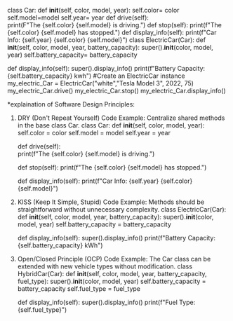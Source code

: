 class Car: 
    def __init__(self, color, model, year): 
        self.color= color 
        self.model=model 
        self.year= year 
    def drive(self):    
        print(F"The {self.color} {self.model} is driving.") 
    def stop(self): 
        print(f"The {self.color} {self.model} has stopped.") 
    def display_info(self): 
        print(f"Car Info: {self.year} {self.color} {self.model}") 
class ElectricCar(Car): 
    def __init__(self, color, model, year, battery_capacity): 
        super().__init__(color, model, year) 
        self.battery_capacity= battery_capacity 
        
   def display_info(self): 
        super().display_info() 
        print(f"Battery Capacity: {self.battery_capacity} kwh") 
    #Create an ElectricCar instance 
my_electric_Car = ElectricCar("white","Tesla Model 3", 2022, 75) 
my_electric_Car.drive()
my_electric_Car.stop()
my_electric_Car.display_info()



*explaination of Software Design Principles:
1. DRY (Don't Repeat Yourself)
   Code Example: Centralize shared methods in the base class Car.
   class Car: 
    def __init__(self, color, model, year): 
        self.color = color 
        self.model = model 
        self.year = year 

    def drive(self):    
        print(f"The {self.color} {self.model} is driving.") 

    def stop(self): 
        print(f"The {self.color} {self.model} has stopped.") 

    def display_info(self): 
        print(f"Car Info: {self.year} {self.color} {self.model}") 

2. KISS (Keep It Simple, Stupid)
   Code Example: Methods should be straightforward without unnecessary complexity.
   class ElectricCar(Car): 
    def __init__(self, color, model, year, battery_capacity): 
        super().__init__(color, model, year) 
        self.battery_capacity = battery_capacity 
        
    def display_info(self): 
        super().display_info() 
        print(f"Battery Capacity: {self.battery_capacity} kWh") 

3. Open/Closed Principle (OCP)
   Code Example: The Car class can be extended with new vehicle types without modification.
   class HybridCar(Car):
    def __init__(self, color, model, year, battery_capacity, fuel_type):
        super().__init__(color, model, year)
        self.battery_capacity = battery_capacity
        self.fuel_type = fuel_type

    def display_info(self):
        super().display_info()
        print(f"Fuel Type: {self.fuel_type}")
